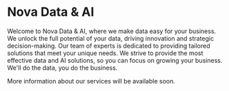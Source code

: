 # Nova Data & AI

Welcome to Nova Data & AI, where we make data easy for your business. We unlock the full potential of your data, driving innovation and strategic decision-making. Our team of experts is dedicated to providing tailored solutions that meet your unique needs. We strive to provide the most effective data and AI solutions, so you can focus on growing your business. We'll do the data, you do the business.

More information about our services will be available soon.
